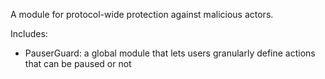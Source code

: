 A module for protocol-wide protection against malicious actors.

Includes:
- PauserGuard: a global module that lets users granularly define actions that can be paused or not
